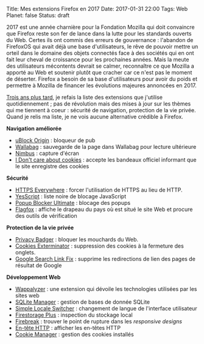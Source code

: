 Title: Mes extensions Firefox en 2017
Date: 2017-01-31 22:00
Tags: Web
Planet: false
Status: draft

2017 est une année charnière pour la Fondation Mozilla qui doit convaincre que
Firefox reste son fer de lance dans la lutte pour les standards ouverts du Web.
Certes ils ont commis des erreurs de gouvernance : l'abandon de FirefoxOS qui
avait déjà une base d'utilisateurs, le rêve de pouvoir mettre un orteil dans le
domaine des objets connectés face à des sociétés qui en ont fait leur cheval de
croissance pour les prochaines années. Mais la meute des utilisateurs
mécontents devrait se calmer, reconnaître ce que Mozilla a apporté au Web et
soutenir plutôt que cracher car ce n'est pas le moment de déserter.  Firefox a
besoin de sa base d'utilisateurs pour avoir du poids et permettre à Mozilla de
financer les évolutions majeures annoncées en 2017.

[Trois ans plus
tard](http://blogduyax.madyanne.fr/mes-extensions-firefox.html), je refais la
liste des extensions que j'utilise quotidiennement ; pas de révolution mais des
mises à jour sur les thèmes qui me tiennent à coeur : sécurité de navigation,
protection de la vie privée. Quand je relis ma liste, je ne vois aucune
alternative crédible à Firefox.

**Navigation améliorée**

- [uBlock Origin](https://addons.mozilla.org/fr/firefox/addon/ublock-origin/?src=ss) : bloqueur de pub
- [Wallabag](https://addons.mozilla.org/fr/firefox/addon/wallabag-v2/) : sauvegarde de la page dans Wallabag pour lecture ultérieure
- [Nimbus](https://addons.mozilla.org/fr/firefox/addon/nimbus-screenshot) : capture d'écran
- [I Don't care about cookies](https://addons.mozilla.org/fr/firefox/addon/i-dont-care-about-cookies/?src=api) : accepte les bandeaux officiel informant que le site enregistre des cookies

**Sécurité**

- [HTTPS Everywhere](https://www.eff.org/https-everywhere) : forcer l'utilisation de HTTPS au lieu de HTTP.
- [YesScript](https://addons.mozilla.org/fr/firefox/addon/yesscript/?src=api) : liste noire de blocage JavaScript
- [Popup Blocker Ultimate](https://addons.mozilla.org/fr/firefox/addon/popup-blocker-ultimate) : blocage des popups
- [Flagfox](https://addons.mozilla.org/fr/firefox/addon/flagfox/?src=search) : affiche le drapeau du pays où est situé le site Web et procure des outils de vérification

**Protection de la vie privée**

- [Privacy Badger](https://addons.mozilla.org/fr/firefox/addon/privacy-badger17/) : bloquer
  les mouchards du Web.
- [Cookies Exterminator](https://addons.mozilla.org/fr/firefox/addon/cookies-exterminator) : suppression des cookies à la fermeture des onglets.
- [Google Search Link Fix](https://addons.mozilla.org/fr/firefox/addon/google-search-link-fix) : supprime les redirections de lien des pages de résultat de Google

**Développement Web**

- [Wappalyzer](https://wappalyzer.com) : une extension qui dévoile les technologies utilisées par les sites web
- [SQLite Manager](https://addons.mozilla.org/fr/firefox/addon/sqlite-manager) : gestion de bases de donnée SQLite
- [Simple Locale Switcher](https://addons.mozilla.org/fr/firefox/addon/simple-locale-switcher) : changement de langue de l'interface utilisateur
- [Firestorage Plus](https://addons.mozilla.org/fr/firefox/addon/firestorage-plus/?src=search) : inspection du stockage local
- [Firebreak](https://addons.mozilla.org/fr/firefox/addon/firebreak/?src=search) : trouver le point de rupture dans les *responsive designs*
- [En-tête HTTP](http://livehttpheaders.mozdev.org) : afficher les en-têtes HTTP
- [Cookie Manager](https://addons.mozilla.org/en-US/firefox/addon/cookies-manager-plus) : gestion des cookies installés

